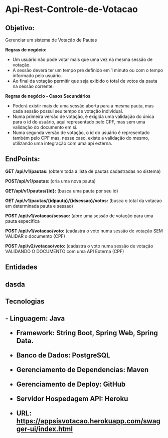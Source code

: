 # Api-Rest-Controle-de-Votacao

<h2>Objetivo:</h2> Gerenciar um sistema de Votação de Pautas

<b>Regras de negócio:</b>
  - Um usuário não pode votar mais que uma vez na mesma sessão de votação.
  - A sessão deverá ter um tempo pré definido em 1 minuto ou com o tempo informado pelo usuário.
  - Ao final da votação permitir que seja exibido o total de votos da pauta na sessão corrente.

<b>Regras de negócio - Casos Secundários</b>
  - Poderá existir mais de uma sessão aberta para a mesma pauta, mas cada sessão possui seu tempo de votação individual.
  - Numa primeira versão de votação, é exigida uma validação do única para o id do usuário, aqui representado pelo CPF, mas sem uma validação do documento em si.
  - Numa segunda versão de votação, o id do usuário é representado também pelo CPF mas, nesse caso, existe a validação do mesmo, utilizando uma integração com uma api externa.

<h2>EndPoints:</h2>

<b>GET ​/api​/v1​/pautas: </b> (obtem toda a lista de pautas cadastradas no sistema)

<b>POST​/api​/v1​/pautas: </b> (cria uma nova pauta)

<b>GET​/api​/v1​/pautas​/{id}:</b> (busca uma pauta por seu id)

<b>GET ​/api​/v1​/pautas​/{idpauta}​/{idsessao}​/votos:</b> (busca o total da votacao em determinada pauta e sessao)  

<b>POST ​/api​/v1​/votacao​/sessao:</b> (abre uma sessão de votação para uma pauta especifica

<b>POST ​/api​/v1​/votacao​/voto:</b> (cadastra o voto numa sessão de votação SEM VALIDAR o documento (CPF)

<b>POST ​/api​/v2​/votacao​/voto:</b> (cadastra o voto numa sessão de votação VALIDANDO O DOCUMENTO com uma API Externa (CPF)

<h2>Entidades<h2>
 dasda

<h2>Tecnologias<h2>
- Linguagem: Java

- Framework: String Boot, Spring Web, Spring Data.

- Banco de Dados: PostgreSQL

- Gerenciamento de Dependencias: Maven

- Gerenciamento de Deploy: GitHub

- Servidor Hospedagem API: Heroku

- URL: https://appsisvotacao.herokuapp.com/swagger-ui/index.html  
  
